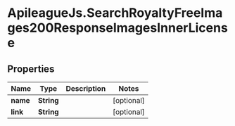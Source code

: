 # ApileagueJs.SearchRoyaltyFreeImages200ResponseImagesInnerLicense

## Properties

Name | Type | Description | Notes
------------ | ------------- | ------------- | -------------
**name** | **String** |  | [optional] 
**link** | **String** |  | [optional] 


